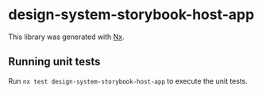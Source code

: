 # design-system-storybook-host-app

This library was generated with [Nx](https://nx.dev).

## Running unit tests

Run `nx test design-system-storybook-host-app` to execute the unit tests.
